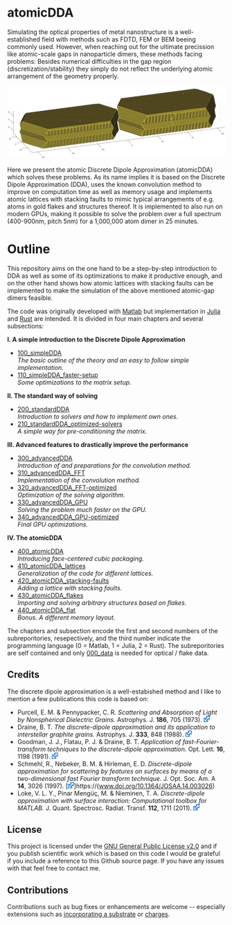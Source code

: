 # atomicDDA

Simulating the optical properties of metal nanostructure is a well-established field with methods such as FDTD, FEM or BEM beeing commonly used. However, when reaching out for the ultimate precission like atomic-scale gaps in nanoparticle dimers, these methods facing problems: Besides numerical difficulties in the gap region (discretization/stability) they simply do not reflect the underlying atomic arrangement of the geometry properly.

![A gold dimer ready to be simulated](/003_media/regrown-dimer_1-000-000-atoms.jpg "A gold dimer ready to be simulated")

Here we present the atomic Discrete Dipole Approximation (atomicDDA) which solves these problems. As its name implies it is based on the Discrete Dipole Approximation (DDA), uses the known convolution method to improve on computation time as well as memory usage and implements atomic lattices with stacking faults to mimic typical arrangements of e.g. atoms in gold flakes and structures thereof. It is implemented to also run on modern GPUs, making it possible to solve the problem over a full spectrum (400-900nm, pitch 5nm) for a 1,000,000 atom dimer in 25 minutes.

# Outline

This repository aims on the one hand to be a step-by-step introduction to DDA as well as some of its optimizations to make it productive enough, and on the other hand shows how atomic lattices with stacking faults can be implemented to make the simulation of the above mentioned atomic-gap dimers feasible.

The code was originally developed with [Matlab](https://www.mathworks.com/products/matlab.html "Link to Matlab product page from MathWorks") but implementation in [Julia](https://julialang.org/ "Link to the Julia programming language homepage") and [Rust](https://www.rust-lang.org/ "Linkt to the Rust programming language homepage") are intended. It is divided in four main chapters and several subsections:

__I. A simple introduction to the Discrete Dipole Approximation__
  * [100_simpleDDA](100_simpleDDA)  
    _The basic outline of the theory and an easy to follow simple implementation._
  * [110_simpleDDA_faster-setup](110_simpleDDA_faster-setup)  
    _Some optimizations to the matrix setup._
    
__II. The standard way of solving__
  * [200_standardDDA](200_standardDDA)    
    _Introduction to solvers and how to implement own ones._
  * [210_standardDDA_optimized-solvers](210_standardDDA_optimized-solvers)    
    _A simple way for pre-conditioning the matrix._

__III. Advanced features to drastically improve the performance__
  * [300_advancedDDA](300_advancedDDA)  
    _Introduction of and preparations for the convolution method._    
  * [310_advancedDDA_FFT](310_advancedDDA_FFT)  
    _Implementation of the convolution method._
  * [320_advancedDDA_FFT-optimized](320_advancedDDA_FFT-optimized)  
    _Optimization of the solving algorithm._
  * [330_advancedDDA_GPU](330_advancedDDA_GPU)  
    _Solving the problem much faster on the GPU._
  * [340_advancedDDA_GPU-optimized](340_advancedDDA_GPU-optimized)  
    _Final GPU optimizations._

__IV. The atomicDDA__
  * [400_atomicDDA](400_atomicDDA)  
    _Introducing face-centered cubic packaging._    
  * [410_atomicDDA_lattices](410_atomicDDA_lattices)  
    _Generalization of the code for different lattices._
  * [420_atomicDDA_stacking-faults](420_atomicDDA_stacking-faults)  
    _Adding a lattice with stacking faults._
  * [430_atomicDDA_flakes](430_atomicDDA_flakes)  
    _Importing and solving arbitrary structures based on flakes._
  * [440_atomicDDA_flat](440_atomicDDA_flat)  
    _Bonus. A different memory layout._

The chapters and subsection encode the first and second numbers of the subreporitories, resepectively, and the third number indicate the programming language (0 = Matlab, 1 = Julia, 2 = Rust). The subreporitories are self contained and only [000_data](000_data) is needed for optical / flake data.


## Credits
The discrete dipole approximation is a well-estabished method and I like to mention a few publications this code is based on:
* Purcell, E. M. & Pennypacker, C. R. *Scattering and Absorption of Light by Nonspherical Dielectric Grains.* Astrophys. J. __186__, 705 (1973). [<img src="003_media/External.svg" height="14">](https://www.doi.org/10.1086/152538)
* Draine, B. T. *The discrete-dipole approximation and its application to interstellar graphite grains.* Astrophys. J. __333__, 848 (1988). [<img src="003_media/External.svg" height="14">](https://www.doi.org/10.1086/166795)
* Goodman, J. J., Flatau, P. J. & Draine, B. T. *Application of fast-Fourier-transform techniques to the discrete-dipole approximation.* Opt. Lett. __16__, 1198 (1991). [<img src="003_media/External.svg" height="14">](https://www.doi.org/10.1364/OL.16.001198)
* Schmehl, R., Nebeker, B. M. & Hirleman, E. D. *Discrete-dipole approximation for scattering by features on surfaces by means of a two-dimensional fast Fourier transform technique.* J. Opt. Soc. Am. A __14__, 3026 (1997). [<img src="003_media/External.svg" height="14">]https://(www.doi.org/10.1364/JOSAA.14.003026)
* Loke, V. L. Y., Pinar Mengüç, M. & Nieminen, T. A. *Discrete-dipole approximation with surface interaction: Computational toolbox for MATLAB.* J. Quant. Spectrosc. Radiat. Transf. __112__, 1711 (2011). [<img src="003_media/External.svg" height="14">](https://www.doi.org/10.1016/j.jqsrt.2011.03.012)




## License
This project is licensed under the [GNU General Public License v2.0](LICENSE "Link to the GPL") and if you publish scientific work which is based on this code I would be grateful if you include a reference to this Github source page. If you have any issues with that feel free to contact me.


## Contributions
Contributions such as bug fixes or enhancements are welcome -- especially extensions such as [incorporating a substrate](https://www.doi.org/10.1021/acs.jpcc.5b09271) or [charges](https://www.doi.org/10.1021/acs.jpcc.9b07410).
